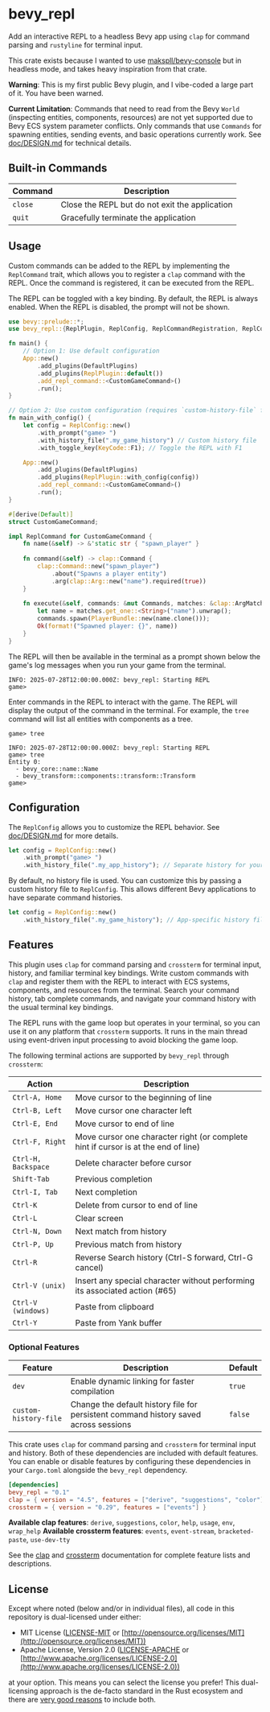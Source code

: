 # bevy_repl

Add an interactive REPL to a headless Bevy app using `clap` for command parsing
and `rustyline` for terminal input.

This crate exists because I wanted to use
[makspll/bevy-console](https://github.com/makspll/bevy-console) but in headless
mode, and takes heavy inspiration from that crate.

**Warning**: This is my first public Bevy plugin, and I vibe-coded a large part
of it. You have been warned.

**Current Limitation**: Commands that need to read from the Bevy `World`
(inspecting entities, components, resources) are not yet supported due to Bevy
ECS system parameter conflicts. Only commands that use `Commands` for spawning
entities, sending events, and basic operations currently work. See
[doc/DESIGN.md](doc/DESIGN.md) for technical details.

## Built-in Commands

| Command | Description |
| --- | --- |
| `close` | Close the REPL but do not exit the application |
| `quit` | Gracefully terminate the application |

## Usage

Custom commands can be added to the REPL by implementing the
`ReplCommand` trait, which allows you to register a `clap` command with the
REPL. Once the command is registered, it can be executed from the REPL.

The REPL can be toggled with a key binding. By default, the REPL is always
enabled. When the REPL is disabled, the prompt will not be shown.

```rust
use bevy::prelude::*;
use bevy_repl::{ReplPlugin, ReplConfig, ReplCommandRegistration, ReplCommand, ReplResult};

fn main() {
    // Option 1: Use default configuration
    App::new()
        .add_plugins(DefaultPlugins)
        .add_plugins(ReplPlugin::default())
        .add_repl_command::<CustomGameCommand>()
        .run();
}

// Option 2: Use custom configuration (requires `custom-history-file` feature)
fn main_with_config() {
    let config = ReplConfig::new()
        .with_prompt("game> ")
        .with_history_file(".my_game_history") // Custom history file
        .with_toggle_key(KeyCode::F1); // Toggle the REPL with F1

    App::new()
        .add_plugins(DefaultPlugins)
        .add_plugins(ReplPlugin::with_config(config))
        .add_repl_command::<CustomGameCommand>()
        .run();
}

#[derive(Default)]
struct CustomGameCommand;

impl ReplCommand for CustomGameCommand {
    fn name(&self) -> &'static str { "spawn_player" }
    
    fn command(&self) -> clap::Command {
        clap::Command::new("spawn_player")
            .about("Spawns a player entity")
            .arg(clap::Arg::new("name").required(true))
    }
    
    fn execute(&self, commands: &mut Commands, matches: &clap::ArgMatches) -> ReplResult<String> {
        let name = matches.get_one::<String>("name").unwrap();
        commands.spawn(PlayerBundle::new(name.clone()));
        Ok(format!("Spawned player: {}", name))
    }
}
```

The REPL will then be available in the terminal as a prompt
shown below the game's log messages when you run your game from the terminal.

```shell
INFO: 2025-07-28T12:00:00.000Z: bevy_repl: Starting REPL
game>
```

Enter commands in the REPL to interact with the game. The REPL will display the
output of the command in the terminal. For example, the `tree` command will list
all entities with components as a tree.

```shell
game> tree
```

```shell
INFO: 2025-07-28T12:00:00.000Z: bevy_repl: Starting REPL
game> tree
Entity 0:
  - bevy_core::name::Name
  - bevy_transform::components::transform::Transform
game>
```

## Configuration

The `ReplConfig` allows you to customize the REPL behavior. See
[doc/DESIGN.md](doc/DESIGN.md) for more details.

```rust
let config = ReplConfig::new()
    .with_prompt("game> ")
    .with_history_file(".my_app_history"); // Separate history for your app
```

By default, no history file is used. You can customize this by passing a custom history file to `ReplConfig`. This allows
different Bevy applications to have separate command histories.

```rust
let config = ReplConfig::new()
    .with_history_file(".my_game_history"); // App-specific history file
```

## Features

This plugin uses `clap` for command parsing and `crossterm` for terminal input,
history, and familiar terminal key bindings. Write custom commands with `clap`
and register them with the REPL to interact with ECS systems, components, and
resources from the terminal. Search your command history, tab complete commands,
and navigate your command history with the usual terminal key bindings.

The REPL runs with the game loop but operates in your terminal, so you can use
it on any platform that `crossterm` supports. It runs in the main thread using
event-driven input processing to avoid blocking the game loop.

The following terminal actions are supported by `bevy_repl` through `crossterm`:

| Action | Description |
| --- | --- |
| `Ctrl-A, Home` | Move cursor to the beginning of line |
| `Ctrl-B, Left` | Move cursor one character left |
| `Ctrl-E, End` | Move cursor to end of line |
| `Ctrl-F, Right` | Move cursor one character right (or complete hint if cursor is at the end of line) |
| `Ctrl-H, Backspace` | Delete character before cursor |
| `Shift-Tab` | Previous completion |
| `Ctrl-I, Tab` | Next completion |
| `Ctrl-K` | Delete from cursor to end of line |
| `Ctrl-L` | Clear screen |
| `Ctrl-N, Down` | Next match from history |
| `Ctrl-P, Up` | Previous match from history |
| `Ctrl-R` | Reverse Search history (Ctrl-S forward, Ctrl-G cancel) |
| `Ctrl-V (unix)` | Insert any special character without performing its associated action (#65) |
| `Ctrl-V (windows)` | Paste from clipboard |
| `Ctrl-Y` | Paste from Yank buffer |

### Optional Features

| Feature | Description | Default |
| --- | --- | --- |
| `dev` | Enable dynamic linking for faster compilation | `true` |
| `custom-history-file` | Change the default history file for persistent command history saved across sessions | `false` |

This crate uses `clap` for command parsing and `crossterm` for terminal input
and history. Both of these dependencies are included with default features.
You can enable or disable features by configuring these dependencies in your
`Cargo.toml` alongside the `bevy_repl` dependency.

```toml
[dependencies]
bevy_repl = "0.1"
clap = { version = "4.5", features = ["derive", "suggestions", "color"] }
crossterm = { version = "0.29", features = ["events"] }
```

**Available clap features**: `derive`, `suggestions`, `color`, `help`, `usage`, `env`, `wrap_help`
**Available crossterm features**: `events`, `event-stream`, `bracketed-paste`, `use-dev-tty`

See the [clap](https://docs.rs/clap) and [crossterm](https://docs.rs/crossterm)
documentation for complete feature lists and descriptions.

## License

Except where noted (below and/or in individual files), all code in this
repository is dual-licensed under either:

- MIT License ([LICENSE-MIT](LICENSE-MIT) or
  [http://opensource.org/licenses/MIT](http://opensource.org/licenses/MIT))
- Apache License, Version 2.0 ([LICENSE-APACHE](LICENSE-APACHE) or
  [http://www.apache.org/licenses/LICENSE-2.0](http://www.apache.org/licenses/LICENSE-2.0))

at your option. This means you can select the license you prefer! This
dual-licensing approach is the de-facto standard in the Rust ecosystem and there
are [very good reasons](https://github.com/bevyengine/bevy/issues/2373) to
include both.
